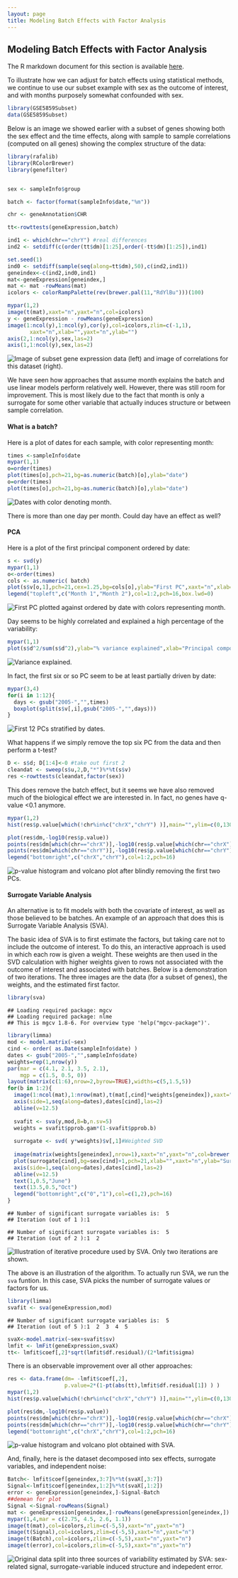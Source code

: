 ```yaml
---
layout: page
title: Modeling Batch Effects with Factor Analysis
---
```




##  Modeling Batch Effects with Factor Analysis

The R markdown document for this section is available [here](https://github.com/genomicsclass/labs/tree/master/batch/adjusting_with_factor_analysis.Rmd).

To illustrate how we can adjust for batch effects using statistical methods, we continue to use our subset example with sex as the outcome of interest, and with months purposely somewhat confounded with sex. 


```r
library(GSE5859Subset)
data(GSE5859Subset)
```

Below is an image we showed earlier with a subset of genes showing both the sex effect and the time effects, along with sample to sample correlations (computed on all genes) showing the complex structure of the data:



```r
library(rafalib)
library(RColorBrewer)
library(genefilter)


sex <- sampleInfo$group

batch <- factor(format(sampleInfo$date,"%m"))

chr <- geneAnnotation$CHR

tt<-rowttests(geneExpression,batch)

ind1 <- which(chr=="chrY") #real differences
ind2 <- setdiff(c(order(tt$dm)[1:25],order(-tt$dm)[1:25]),ind1)

set.seed(1)
ind0 <- setdiff(sample(seq(along=tt$dm),50),c(ind2,ind1))
geneindex<-c(ind2,ind0,ind1)
mat<-geneExpression[geneindex,]
mat <- mat -rowMeans(mat)
icolors <- colorRampPalette(rev(brewer.pal(11,"RdYlBu")))(100)

mypar(1,2)
image(t(mat),xaxt="n",yaxt="n",col=icolors)
y <- geneExpression - rowMeans(geneExpression)
image(1:ncol(y),1:ncol(y),cor(y),col=icolors,zlim=c(-1,1),
       xaxt="n",xlab="",yaxt="n",ylab="")
axis(2,1:ncol(y),sex,las=2)
axis(1,1:ncol(y),sex,las=2)
```

![Image of subset gene expression data (left) and image of correlations for this dataset (right).](images/R/adjusting_with_factor_analysis-tmp-correlation_image-1.png) 



We have seen how approaches that assume month explains the batch and use linear models perform relatively well. However, there was still room for improvement. This is most likely due to the fact that month is only a surrogate for some other variable that actually induces structure or between sample correlation.

#### What is a batch?

Here is a plot of dates for each sample, with color representing month:


```r
times <-sampleInfo$date 
mypar(1,1)
o=order(times)
plot(times[o],pch=21,bg=as.numeric(batch)[o],ylab="date")
o=order(times)
plot(times[o],pch=21,bg=as.numeric(batch)[o],ylab="date")
```

![Dates with color denoting month.](images/R/adjusting_with_factor_analysis-tmp-what_is_batch-1.png) 

There is more than one day per month. Could day have an effect as well?


#### PCA

Here is a plot of the first principal component ordered by date:

```r
s <- svd(y)
mypar(1,1)
o<-order(times)
cols <- as.numeric( batch)
plot(s$v[o,1],pch=21,cex=1.25,bg=cols[o],ylab="First PC",xaxt="n",xlab="")
legend("topleft",c("Month 1","Month 2"),col=1:2,pch=16,box.lwd=0)
```

![First PC plotted against ordered by date with colors representing month.](images/R/adjusting_with_factor_analysis-tmp-PC1_versus_time-1.png) 

Day seems to be highly correlated and explained a high percentage of the variability:


```r
mypar(1,1)
plot(s$d^2/sum(s$d^2),ylab="% variance explained",xlab="Principal component")
```

![Variance explained.](images/R/adjusting_with_factor_analysis-tmp-variance_explained-1.png) 

In fact, the first six or so PC seem to be at least partially driven by date:

```r
mypar(3,4)
for(i in 1:12){
  days <- gsub("2005-","",times)  
  boxplot(split(s$v[,i],gsub("2005-","",days)))
}
```

![First 12 PCs stratified by dates.](images/R/adjusting_with_factor_analysis-tmp-PCs_stratified_by_time-1.png) 


What happens if we simply remove the top six PC from the data and then perform a t-test? 


```r
D <- s$d; D[1:4]<-0 #take out first 2
cleandat <- sweep(s$u,2,D,"*")%*%t(s$v)
res <-rowttests(cleandat,factor(sex))
```

This does remove the batch effect, but it seems we have also removed much of the biological effect we are interested in. In fact, no genes have q-value <0.1 anymore.



```r
mypar(1,2)
hist(res$p.value[which(!chr%in%c("chrX","chrY") )],main="",ylim=c(0,1300))

plot(res$dm,-log10(res$p.value))
points(res$dm[which(chr=="chrX")],-log10(res$p.value[which(chr=="chrX")]),col=1,pch=16)
points(res$dm[which(chr=="chrY")],-log10(res$p.value[which(chr=="chrY")]),col=2,pch=16,xlab="Effect size",ylab="-log10(p-value)")
legend("bottomright",c("chrX","chrY"),col=1:2,pch=16)
```

![p-value histogram and volcano plot after blindly removing the first two PCs.](images/R/adjusting_with_factor_analysis-tmp-pval_hist_and_volcano_after_removing_PCs-1.png) 

<a name="sva"></a>

#### Surrogate Variable Analysis

An alternative is to fit models with both the covariate of interest, as well as those believed to be batches. An example of an approach that does this is Surrogate Variable Analysis (SVA).

The basic idea of SVA is to first estimate the factors, but taking care not to include the outcome of interest. To do this, an interactive approach is used in which each row is given a weight. These weights are then used in the SVD calculation with higher weights given to rows not associated with the outcome of interest and associated with batches. Below is a demonstration of two iterations. The three images are the data (for a subset of genes), the weights, and the estimated first factor.



```r
library(sva)
```

```
## Loading required package: mgcv
## Loading required package: nlme
## This is mgcv 1.8-6. For overview type 'help("mgcv-package")'.
```

```r
library(limma)
mod <- model.matrix(~sex)
cind <- order( as.Date(sampleInfo$date) )
dates <- gsub("2005-","",sampleInfo$date)
weights=rep(1,nrow(y))
par(mar = c(4.1, 2.1, 3.5, 2.1), 
    mgp = c(1.5, 0.5, 0))
layout(matrix(c(1:6),nrow=2,byrow=TRUE),widths=c(5,1.5,5))
for(b in 1:2){
  image(1:ncol(mat),1:nrow(mat),t(mat[,cind]*weights[geneindex]),xaxt="n",yaxt="n",col=icolors,xlab="",ylab="")
  axis(side=1,seq(along=dates),dates[cind],las=2)
  abline(v=12.5)
  
  svafit <- sva(y,mod,B=b,n.sv=5)
  weights = svafit$pprob.gam*(1-svafit$pprob.b)
  
  surrogate <- svd( y*weights)$v[,1]#Weighted SVD
  
  image(matrix(weights[geneindex],nrow=1),xaxt="n",yaxt="n",col=brewer.pal(9,"Blues"))
  plot(surrogate[cind],bg=sex[cind]+1,pch=21,xlab="",xaxt="n",ylab="Surrogate variable",ylim=c(-.5,.5),cex=1.5)
  axis(side=1,seq(along=dates),dates[cind],las=2)
  abline(v=12.5)
  text(1,0.5,"June")
  text(13.5,0.5,"Oct")
  legend("bottomright",c("0","1"),col=c(1,2),pch=16)
}
```

```
## Number of significant surrogate variables is:  5 
## Iteration (out of 1 ):1
```

```
## Number of significant surrogate variables is:  5 
## Iteration (out of 2 ):1  2
```

![Illustration of iterative procedure used by SVA. Only two iterations are shown.](images/R/adjusting_with_factor_analysis-tmp-illustration_of_sva-1.png) 


The above is an illustration of the algorithm. To actually run SVA, we run the `sva` funtion. In this case, SVA picks the number of surrogate values or factors for us.



```r
library(limma)
svafit <- sva(geneExpression,mod)
```

```
## Number of significant surrogate variables is:  5 
## Iteration (out of 5 ):1  2  3  4  5
```

```r
svaX<-model.matrix(~sex+svafit$sv)
lmfit <- lmFit(geneExpression,svaX)
tt<- lmfit$coef[,2]*sqrt(lmfit$df.residual)/(2*lmfit$sigma)
```

There is an observable improvement over all other approaches:


```r
res <- data.frame(dm= -lmfit$coef[,2],
                  p.value=2*(1-pt(abs(tt),lmfit$df.residual[1]) ) )
mypar(1,2)
hist(res$p.value[which(!chr%in%c("chrX","chrY") )],main="",ylim=c(0,1300))

plot(res$dm,-log10(res$p.value))
points(res$dm[which(chr=="chrX")],-log10(res$p.value[which(chr=="chrX")]),col=1,pch=16)
points(res$dm[which(chr=="chrY")],-log10(res$p.value[which(chr=="chrY")]),col=2,pch=16,xlab="Effect size",ylab="-log10(p-value)")
legend("bottomright",c("chrX","chrY"),col=1:2,pch=16)
```

![p-value histogram and volcano plot obtained with SVA.](images/R/adjusting_with_factor_analysis-tmp-pval_hist_and_volcano_sva-1.png) 


And, finally, here is the dataset decomposed into sex effects, surrogate variables, and independent noise:


```r
Batch<- lmfit$coef[geneindex,3:7]%*%t(svaX[,3:7])
Signal<-lmfit$coef[geneindex,1:2]%*%t(svaX[,1:2])
error <- geneExpression[geneindex,]-Signal-Batch
##demean for plot
Signal <-Signal-rowMeans(Signal)
mat <- geneExpression[geneindex,]-rowMeans(geneExpression[geneindex,])
mypar(1,4,mar = c(2.75, 4.5, 2.6, 1.1))
image(t(mat),col=icolors,zlim=c(-5,5),xaxt="n",yaxt="n")
image(t(Signal),col=icolors,zlim=c(-5,5),xaxt="n",yaxt="n")
image(t(Batch),col=icolors,zlim=c(-5,5),xaxt="n",yaxt="n")
image(t(error),col=icolors,zlim=c(-5,5),xaxt="n",yaxt="n")
```

![Original data split into three sources of variability estimated by SVA: sex-related signal, surrogate-variable induced structure and indepedent error.](images/R/adjusting_with_factor_analysis-tmp-different_sources_of_var-1.png) 


